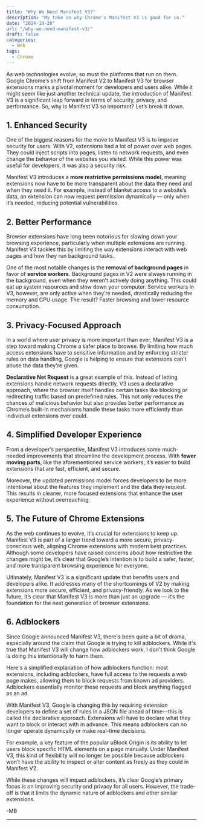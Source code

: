```yaml
---
title: "Why We Need Manifest V3?"
description: "My take on why Chrome's Manifest V3 is good for us."
date: "2024-10-20"
url: "/why-we-need-manifest-v3/"
draft: false
categories:
  - Web
tags:
  - Chrome
---
```


As web technologies evolve, so must the platforms that run on them. Google Chrome’s shift from Manifest V2 to Manifest V3 for browser extensions marks a pivotal moment for developers and users alike. While it might seem like just another technical update, the introduction of Manifest V3 is a significant leap forward in terms of security, privacy, and performance. So, why is Manifest V3 so important? Let’s break it down.

## 1. Enhanced Security
One of the biggest reasons for the move to Manifest V3 is to improve security for users. With V2, extensions had a lot of power over web pages. They could inject scripts into pages, listen to network requests, and even change the behavior of the websites you visited. While this power was useful for developers, it was also a security risk.

Manifest V3 introduces a **more restrictive permissions model**, meaning extensions now have to be more transparent about the data they need and when they need it. For example, instead of blanket access to a website’s data, an extension can now request permission dynamically — only when it’s needed, reducing potential vulnerabilities.

## 2. Better Performance
Browser extensions have long been notorious for slowing down your browsing experience, particularly when multiple extensions are running. Manifest V3 tackles this by limiting the way extensions interact with web pages and how they run background tasks.

One of the most notable changes is the **removal of background pages** in favor of **service workers**. Background pages in V2 were always running in the background, even when they weren’t actively doing anything. This could eat up system resources and slow down your computer. Service workers in V3, however, are only active when they’re needed, drastically reducing the memory and CPU usage. The result? Faster browsing and lower resource consumption.

## 3. Privacy-Focused Approach
In a world where user privacy is more important than ever, Manifest V3 is a step toward making Chrome a safer place to browse. By limiting how much access extensions have to sensitive information and by enforcing stricter rules on data handling, Google is helping to ensure that extensions can't abuse the data they're given.

**Declarative Net Request** is a great example of this. Instead of letting extensions handle network requests directly, V3 uses a declarative approach, where the browser itself handles certain tasks like blocking or redirecting traffic based on predefined rules. This not only reduces the chances of malicious behavior but also provides better performance as Chrome’s built-in mechanisms handle these tasks more efficiently than individual extensions ever could.

## 4. Simplified Developer Experience
From a developer’s perspective, Manifest V3 introduces some much-needed improvements that streamline the development process. With **fewer moving parts**, like the aforementioned service workers, it’s easier to build extensions that are fast, efficient, and secure.

Moreover, the updated permissions model forces developers to be more intentional about the features they implement and the data they request. This results in cleaner, more focused extensions that enhance the user experience without overreaching.

## 5. The Future of Chrome Extensions
As the web continues to evolve, it’s crucial for extensions to keep up. Manifest V3 is part of a larger trend toward a more secure, privacy-conscious web, aligning Chrome extensions with modern best practices. Although some developers have raised concerns about how restrictive the changes might be, it’s clear that Google’s intention is to build a safer, faster, and more transparent browsing experience for everyone.

Ultimately, Manifest V3 is a significant update that benefits users and developers alike. It addresses many of the shortcomings of V2 by making extensions more secure, efficient, and privacy-friendly. As we look to the future, it’s clear that Manifest V3 is more than just an upgrade — it’s the foundation for the next generation of browser extensions.

## 6. Adblockers 
Since Google announced Manifest V3, there's been quite a bit of drama, especially around the claim that Google is trying to kill adblockers. While it's true that Manifest V3 will change how adblockers work, I don't think Google is doing this intentionally to harm them.

Here's a simplified explanation of how adblockers function: most extensions, including adblockers, have full access to the requests a web page makes, allowing them to block requests from known ad providers. Adblockers essentially monitor these requests and block anything flagged as an ad.

With Manifest V3, Google is changing this by requiring extension developers to define a set of rules in a JSON file ahead of time—this is called the declarative approach. Extensions will have to declare what they want to block or interact with in advance. This means adblockers can no longer operate dynamically or make real-time decisions.

For example, a key feature of the popular uBlock Origin is its ability to let users block specific HTML elements on a page manually. Under Manifest V3, this kind of flexibility will no longer be possible because adblockers won’t have the ability to inspect or alter content as freely as they could in Manifest V2.

While these changes will impact adblockers, it’s clear Google’s primary focus is on improving security and privacy for all users. However, the trade-off is that it limits the dynamic nature of adblockers and other similar extensions.

-MB 

---
